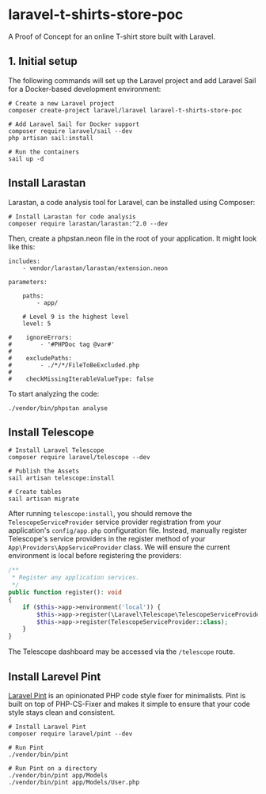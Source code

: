 # laravel-t-shirts-store-poc
A Proof of Concept for an online T-shirt store built with Laravel.

## 1. Initial setup
The following commands will set up the Laravel project and add Laravel Sail for a Docker-based development environment:

```shell
# Create a new Laravel project
composer create-project laravel/laravel laravel-t-shirts-store-poc

# Add Laravel Sail for Docker support
composer require laravel/sail --dev
php artisan sail:install

# Run the containers
sail up -d
```

## Install Larastan
Larastan, a code analysis tool for Laravel, can be installed using Composer:

```shell
# Install Larastan for code analysis
composer require larastan/larastan:^2.0 --dev
```

Then, create a phpstan.neon file in the root of your application. It might look like this:

```neon
includes:
    - vendor/larastan/larastan/extension.neon

parameters:

    paths:
        - app/

    # Level 9 is the highest level
    level: 5

#    ignoreErrors:
#        - '#PHPDoc tag @var#'
#
#    excludePaths:
#        - ./*/*/FileToBeExcluded.php
#
#    checkMissingIterableValueType: false
```

To start analyzing the code:

```shell
./vendor/bin/phpstan analyse
```

## Install Telescope

```shell
# Install Laravel Telescope
composer require laravel/telescope --dev

# Publish the Assets
sail artisan telescope:install
 
# Create tables
sail artisan migrate
```

After running `telescope:install`, you should remove the `TelescopeServiceProvider` service provider registration from your application's `config/app.php` configuration file. Instead, manually register Telescope's service providers in the register method of your `App\Providers\AppServiceProvider` class. We will ensure the current environment is local before registering the providers:

```php
/**
 * Register any application services.
 */
public function register(): void
{
    if ($this->app->environment('local')) {
        $this->app->register(\Laravel\Telescope\TelescopeServiceProvider::class);
        $this->app->register(TelescopeServiceProvider::class);
    }
}
```
The Telescope dashboard may be accessed via the `/telescope` route.

## Install Larevel Pint
[Laravel Pint](https://github.com/laravel/pint) is an opinionated PHP code style fixer for minimalists. Pint is built on top of PHP-CS-Fixer and makes it simple to ensure that your code style stays clean and consistent.

```shell
# Install Laravel Pint
composer require laravel/pint --dev

# Run Pint
./vendor/bin/pint

# Run Pint on a directory
./vendor/bin/pint app/Models
./vendor/bin/pint app/Models/User.php
```
